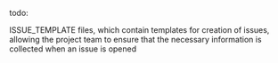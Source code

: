 todo:

ISSUE_TEMPLATE files, which contain templates for creation of issues, allowing the project team to ensure that the necessary information is collected when an issue is opened
